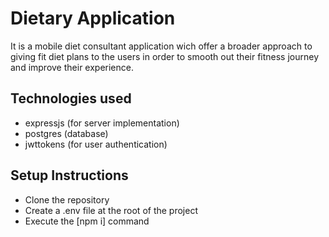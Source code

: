 # Dietary Application
It is a mobile diet consultant application wich offer a broader approach to giving fit diet plans to the users in order to smooth out their fitness journey and improve their experience.

## Technologies used
- expressjs (for server implementation)
- postgres (database)
- jwttokens (for user authentication) 

## Setup Instructions
- Clone the repository 
- Create a .env file at the root of the project
- Execute the [npm i] command
